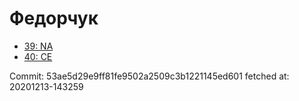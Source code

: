 # Федорчук
- [39: NA](39.md)
- [40: CE](40.md)

Commit: 53ae5d29e9ff81fe9502a2509c3b1221145ed601
 fetched at: 20201213-143259
